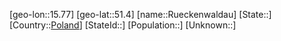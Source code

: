 ﻿---
location: [51.4,15.77]
type: City
tags:
- geo/City


SpocWebEntityId: 33841
isDeleted: false
confidential: public

---
[geo-lon::15.77]
[geo-lat::51.4]
[name::Rueckenwaldau]
[State::]
[Country::[Poland](geo/Continent/Europe/Poland.md)]
[StateId::]
[Population::]
[Unknown::]

